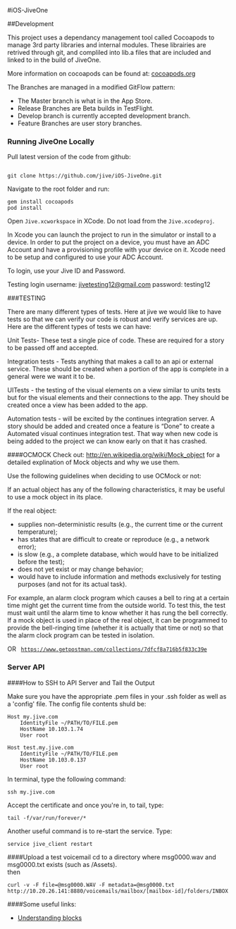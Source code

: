 #iOS-JiveOne

##Development

This project uses a dependancy management tool called Cocoapods to manage 3rd party libraries and internal modules. These librairies are retrived through git, and compliled into lib.a files that are included and linked to in the build of JiveOne.

More information on cocoapods can be found at: [cocoapods.org](http://cocoapods.org)

The Branches are managed in a modified GitFlow pattern:
* The Master branch is what is in the App Store. 
* Release Branches are Beta builds in TestFlight.
* Develop branch is currently accepted development branch.
* Feature Branches are user story branches.

### Running JiveOne Locally

Pull latest version of the code from github: 

```

git clone https://github.com/jive/iOS-JiveOne.git
```

Navigate to the root folder and run:

```
gem install cocoapods
pod install
```

Open `Jive.xcworkspace` in XCode. Do not load from the `Jive.xcodeproj`.

In Xcode you can launch the project to run in the simulator or install to a device. In order to put the project on a device, you must have an ADC Account and have a provisioning profile with your device on it. Xcode need to be setup and configured to use your ADC Account.

To login, use your Jive ID and Password.

Testing login
username: jivetesting12@gmail.com
password: testing12

###TESTING

There are many different types of tests. Here at jive we would like to have tests so that we can verify our code is robust and verify services are up.
Here are the different types of tests we can have:

Unit Tests- These test a single pice of code. These are required for a story to be passed off and accepted.


Integration tests - Tests anything that makes a call to an api or external service. These should be created when a portion of the app is complete in a general were we want it to be. 

UITests - the testing of the visual elements on a view similar to units tests but for the visual elements and their connections to the app. They should be created once a view has been added to the app. 

Automation tests - will be excited by the continues integration server. A story should be added and created once a feature is “Done” to create a Automated visual continues integration test. That way when new code is being added to the project we can know early on that it has crashed. 


####OCMOCK
Check out: http://en.wikipedia.org/wiki/Mock_object for a detailed explination of Mock objects and why we use them.

Use the following guidelines when deciding to use OCMock or not:

If an actual object has any of the following characteristics, it may be useful to use a mock object in its place.

If the real object:
* supplies non-deterministic results (e.g., the current time or the current temperature);
* has states that are difficult to create or reproduce (e.g., a network error);
* is slow (e.g., a complete database, which would have to be initialized before the test);
* does not yet exist or may change behavior;
* would have to include information and methods exclusively for testing purposes (and not for its actual task).

For example, an alarm clock program which causes a bell to ring at a certain time might get the current time from the outside world. To test this, the test must wait until the alarm time to know whether it has rung the bell correctly. If a mock object is used in place of the real object, it can be programmed to provide the bell-ringing time (whether it is actually that time or not) so that the alarm clock program can be tested in isolation.

OR
<code>
https://www.getpostman.com/collections/7dfcf8a716b5f833c39e
</code>

### Server API   

####How to SSH to API Server and Tail the Output

Make sure you have the appropriate .pem files in your .ssh folder as well as a 'config' file. The config file contents shuld be:
```
Host my.jive.com
	IdentityFile ~/PATH/TO/FILE.pem
	HostName 10.103.1.74
	User root

Host test.my.jive.com
	IdentityFile ~/PATH/TO/FILE.pem
	HostName 10.103.0.137
	User root
```
In terminal, type the following command:
```
ssh my.jive.com
```
Accept the certificate and once you're in, to tail, type: 
```
tail -f/var/run/forever/*
```
Another useful command is to re-start the service. Type:
```
service jive_client restart
```

####Upload a test voicemail
cd to a directory where msg0000.wav and msg0000.txt exists (such as /Assets).
<br>
then
<br>
```
curl -v -F file=@msg0000.WAV -F metadata=@msg0000.txt http://10.20.26.141:8880/voicemails/mailbox/[mailbox-id]/folders/INBOX
```

####Some useful links:

* [Understanding blocks](http://code.tutsplus.com/tutorials/understanding-objective-c-blocks--mobile-14319)
